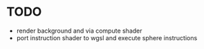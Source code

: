 # TODO

- render background and via compute shader
- port instruction shader to wgsl and execute sphere instructions